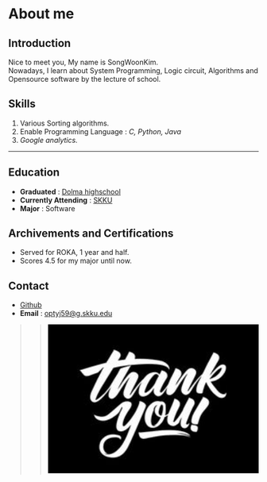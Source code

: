 
# About me

## Introduction
Nice to meet you, My name is SongWoonKim.\
Nowadays, I learn about System Programming, Logic circuit, Algorithms and Opensource software by the lecture of school.

## Skills
1. Various Sorting algorithms.
3. Enable Programming Language : *C, Python, Java*
2. *Google analytics.*
___
## Education
* __Graduated__ : [Dolma highschool](https://dolma-h.goesn.kr/dolma-h/main.do)
* __Currently Attending__ : [SKKU](https://www.skku.edu/skku/index.do)
* __Major__ : Software

## Archivements and Certifications
* Served for ROKA, 1 year and half.
* Scores 4.5 for my major until now.

## Contact

* [Github](https://github.com/optyj59)
* __Email__ : optyj59@g.skku.edu



>> <img src="./thx.jpg" width="700px" height="300px" title="Thx"/>
